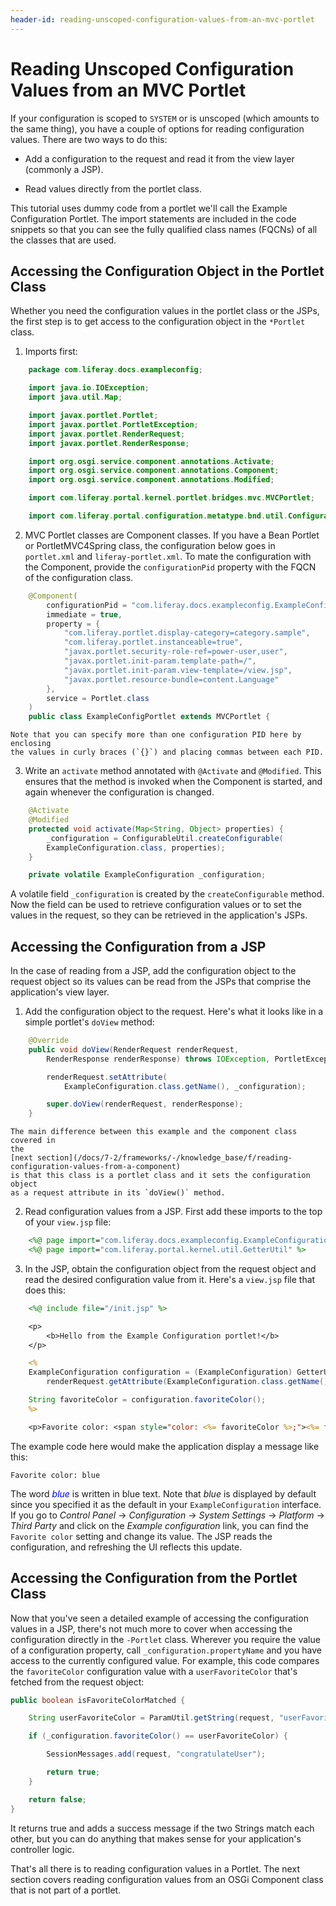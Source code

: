 ```yaml
---
header-id: reading-unscoped-configuration-values-from-an-mvc-portlet
---
```


# Reading Unscoped Configuration Values from an MVC Portlet

If your configuration is scoped to `SYSTEM` or is unscoped (which amounts to
the same thing), you have a couple of options for reading configuration values.
There are two ways to do this:

-   Add a configuration to the request and read it from the view layer
    (commonly a JSP).

-   Read values directly from the portlet class.

This tutorial uses dummy code from a portlet we'll call the Example
Configuration Portlet. The import statements are included in the code snippets
so that you can see the fully qualified class names (FQCNs) of all the classes
that are used.

## Accessing the Configuration Object in the Portlet Class

Whether you need the configuration values in the portlet class or the JSPs, the
first step is to get access to the configuration object in the `*Portlet`
class.

1.  Imports first:

```java
    package com.liferay.docs.exampleconfig;

    import java.io.IOException;
    import java.util.Map;

    import javax.portlet.Portlet;
    import javax.portlet.PortletException;
    import javax.portlet.RenderRequest;
    import javax.portlet.RenderResponse;

    import org.osgi.service.component.annotations.Activate;
    import org.osgi.service.component.annotations.Component;
    import org.osgi.service.component.annotations.Modified;

    import com.liferay.portal.kernel.portlet.bridges.mvc.MVCPortlet;

    import com.liferay.portal.configuration.metatype.bnd.util.ConfigurableUtil;
```

2.  MVC Portlet classes are Component classes. If you have a Bean Portlet or
    PortletMVC4Spring class, the configuration below goes in `portlet.xml` and
    `liferay-portlet.xml`. To mate the configuration with the Component, provide
    the `configurationPid` property with the FQCN of the configuration class. 

```java
    @Component(
        configurationPid = "com.liferay.docs.exampleconfig.ExampleConfiguration",
        immediate = true,
        property = {
            "com.liferay.portlet.display-category=category.sample",
            "com.liferay.portlet.instanceable=true",
            "javax.portlet.security-role-ref=power-user,user",
            "javax.portlet.init-param.template-path=/",
            "javax.portlet.init-param.view-template=/view.jsp",
            "javax.portlet.resource-bundle=content.Language"
        },
        service = Portlet.class
    )
    public class ExampleConfigPortlet extends MVCPortlet {
```

    Note that you can specify more than one configuration PID here by enclosing
    the values in curly braces (`{}`) and placing commas between each PID.

3.  Write an `activate`  method annotated with `@Activate` and `@Modified`.
    This ensures that the method is invoked when the Component is started, and
    again whenever the configuration is changed.

```java
    @Activate
    @Modified
    protected void activate(Map<String, Object> properties) {
        _configuration = ConfigurableUtil.createConfigurable(
        ExampleConfiguration.class, properties);
    }

    private volatile ExampleConfiguration _configuration;
```

A volatile field `_configuration` is created by the `createConfigurable` method.
Now the field can be used to retrieve configuration values or to set the values
in the request, so they can be retrieved in the application's JSPs.

## Accessing the Configuration from a JSP

In the case of reading from a JSP, add the configuration object to the request
object so its values can be read from the JSPs that comprise the application's
view layer. 

1. Add the configuration object to the request. Here's what it looks like in a
   simple portlet's `doView` method:

```java
    @Override
    public void doView(RenderRequest renderRequest,
        RenderResponse renderResponse) throws IOException, PortletException {

        renderRequest.setAttribute(
            ExampleConfiguration.class.getName(), _configuration);

        super.doView(renderRequest, renderResponse);
    }
```

    The main difference between this example and the component class covered in
    the
    [next section](/docs/7-2/frameworks/-/knowledge_base/f/reading-configuration-values-from-a-component) 
    is that this class is a portlet class and it sets the configuration object
    as a request attribute in its `doView()` method. 

2. Read configuration values from a JSP. First add these imports to the top of
   your `view.jsp` file:

```jsp
    <%@ page import="com.liferay.docs.exampleconfig.ExampleConfiguration" %>
    <%@ page import="com.liferay.portal.kernel.util.GetterUtil" %>
```

3. In the JSP, obtain the configuration object from the request object and read
   the desired configuration value from it. Here's a `view.jsp` file that does
   this:

```jsp
    <%@ include file="/init.jsp" %>

    <p>
        <b>Hello from the Example Configuration portlet!</b>
    </p>

    <%
    ExampleConfiguration configuration = (ExampleConfiguration) GetterUtil.getObject(
        renderRequest.getAttribute(ExampleConfiguration.class.getName()));

    String favoriteColor = configuration.favoriteColor();
    %>

    <p>Favorite color: <span style="color: <%= favoriteColor %>;"><%= favoriteColor %></span></p
```

The example code here would make the application display a message like this:

    Favorite color: blue

The word <font color="blue">*blue*</font> is written in blue text. Note that *blue* is
displayed by default since you specified it as the default in your
`ExampleConfiguration` interface. If you go to *Control Panel* &rarr;
*Configuration* &rarr; *System Settings* &rarr; *Platform* &rarr; *Third Party*
and click on the *Example configuration* link, you can find the `Favorite color`
setting and change its value. The JSP reads the configuration, and refreshing
the UI reflects this update.

## Accessing the Configuration from the Portlet Class 

Now that you've seen a detailed example of accessing the configuration values in
a JSP, there's not much more to cover when accessing the configuration directly
in the `-Portlet` class. Wherever you require the value of a configuration
property, call `_configuration.propertyName` and you have access to the
currently configured value. For example, this code compares the `favoriteColor`
configuration value with a `userFavoriteColor` that's fetched from the request
object: 

```java
public boolean isFavoriteColorMatched {

    String userFavoriteColor = ParamUtil.getString(request, "userFavoriteColor");

    if (_configuration.favoriteColor() == userFavoriteColor) {

        SessionMessages.add(request, "congratulateUser");

        return true;
    }

    return false;
}
```

It returns true and adds a success message if the two Strings match each other,
but you can do anything that makes sense for your application's controller
logic.

That's all there is to reading configuration values in a Portlet. The next
section covers reading configuration values from an OSGi Component class that
is not part of a portlet.
